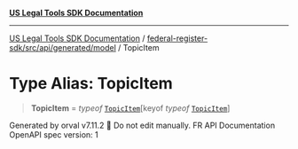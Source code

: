 [**US Legal Tools SDK Documentation**](../../../../../../README.md)

***

[US Legal Tools SDK Documentation](../../../../../../README.md) / [federal-register-sdk/src/api/generated/model](../README.md) / TopicItem

# Type Alias: TopicItem

> **TopicItem** = *typeof* [`TopicItem`](../variables/TopicItem.md)\[keyof *typeof* [`TopicItem`](../variables/TopicItem.md)\]

Generated by orval v7.11.2 🍺
Do not edit manually.
FR API Documentation
OpenAPI spec version: 1
